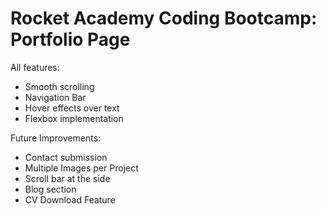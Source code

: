 # Rocket Academy Coding Bootcamp: Portfolio Page

All features:

- Smooth scrolling
- Navigation Bar
- Hover effects over text
- Flexbox implementation

Future Improvements:

- Contact submission
- Multiple Images per Project
- Scroll bar at the side
- Blog section
- CV Download Feature
